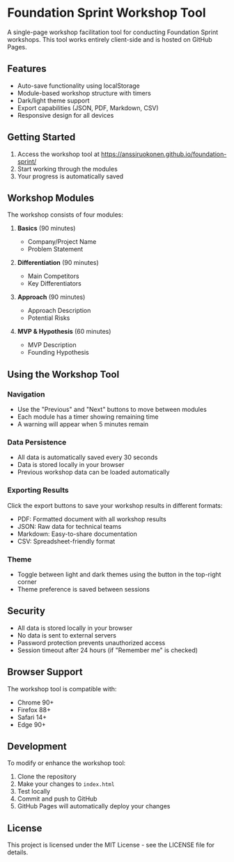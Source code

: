 # Foundation Sprint Workshop Tool

A single-page workshop facilitation tool for conducting Foundation Sprint workshops. This tool works entirely client-side and is hosted on GitHub Pages.

## Features

- Auto-save functionality using localStorage
- Module-based workshop structure with timers
- Dark/light theme support
- Export capabilities (JSON, PDF, Markdown, CSV)
- Responsive design for all devices

## Getting Started

1. Access the workshop tool at https://anssiruokonen.github.io/foundation-sprint/
2. Start working through the modules
3. Your progress is automatically saved

## Workshop Modules

The workshop consists of four modules:

1. **Basics** (90 minutes)
   - Company/Project Name
   - Problem Statement

2. **Differentiation** (90 minutes)
   - Main Competitors
   - Key Differentiators

3. **Approach** (90 minutes)
   - Approach Description
   - Potential Risks

4. **MVP & Hypothesis** (60 minutes)
   - MVP Description
   - Founding Hypothesis

## Using the Workshop Tool

### Navigation
- Use the "Previous" and "Next" buttons to move between modules
- Each module has a timer showing remaining time
- A warning will appear when 5 minutes remain

### Data Persistence
- All data is automatically saved every 30 seconds
- Data is stored locally in your browser
- Previous workshop data can be loaded automatically

### Exporting Results
Click the export buttons to save your workshop results in different formats:
- PDF: Formatted document with all workshop results
- JSON: Raw data for technical teams
- Markdown: Easy-to-share documentation
- CSV: Spreadsheet-friendly format

### Theme
- Toggle between light and dark themes using the button in the top-right corner
- Theme preference is saved between sessions

## Security

- All data is stored locally in your browser
- No data is sent to external servers
- Password protection prevents unauthorized access
- Session timeout after 24 hours (if "Remember me" is checked)

## Browser Support

The workshop tool is compatible with:
- Chrome 90+
- Firefox 88+
- Safari 14+
- Edge 90+

## Development

To modify or enhance the workshop tool:

1. Clone the repository
2. Make your changes to `index.html`
3. Test locally
4. Commit and push to GitHub
5. GitHub Pages will automatically deploy your changes

## License

This project is licensed under the MIT License - see the LICENSE file for details. 